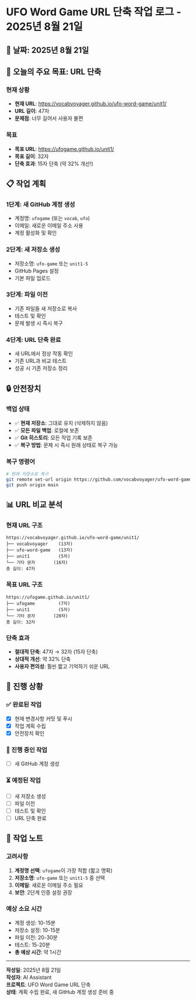 # UFO Word Game URL 단축 작업 로그 - 2025년 8월 21일

## 📅 날짜: 2025년 8월 21일

## 🎯 오늘의 주요 목표: URL 단축

### 현재 상황
- **현재 URL**: https://vocabvoyager.github.io/ufo-word-game/unit1/
- **URL 길이**: 47자
- **문제점**: 너무 길어서 사용자 불편

### 목표
- **목표 URL**: https://ufogame.github.io/unit1/
- **목표 길이**: 32자
- **단축 효과**: 15자 단축 (약 32% 개선!)

## 📋 작업 계획

### 1단계: 새 GitHub 계정 생성
- 계정명: `ufogame` (또는 `vocab`, `ufo`)
- 이메일: 새로운 이메일 주소 사용
- 계정 활성화 및 확인

### 2단계: 새 저장소 생성
- 저장소명: `ufo-game` 또는 `unit1-5`
- GitHub Pages 설정
- 기본 파일 업로드

### 3단계: 파일 이전
- 기존 파일들 새 저장소로 복사
- 테스트 및 확인
- 문제 발생 시 즉시 복구

### 4단계: URL 단축 완료
- 새 URL에서 정상 작동 확인
- 기존 URL과 비교 테스트
- 성공 시 기존 저장소 정리

## 🔒 안전장치

### 백업 상태
- ✅ **현재 저장소**: 그대로 유지 (삭제하지 않음)
- ✅ **모든 파일 백업**: 로컬에 보존
- ✅ **Git 히스토리**: 모든 작업 기록 보존
- ✅ **복구 방법**: 문제 시 즉시 원래 상태로 복구 가능

### 복구 명령어
```bash
# 원래 저장소로 복구
git remote set-url origin https://github.com/vocabvoyager/ufo-word-game.git
git push origin main
```

## 📊 URL 비교 분석

### 현재 URL 구조
```
https://vocabvoyager.github.io/ufo-word-game/unit1/
├── vocabvoyager    (13자)
├── ufo-word-game   (13자)
├── unit1           (5자)
└── 기타 문자       (16자)
총 길이: 47자
```

### 목표 URL 구조
```
https://ufogame.github.io/unit1/
├── ufogame         (7자)
├── unit1           (5자)
└── 기타 문자       (20자)
총 길이: 32자
```

### 단축 효과
- **절대적 단축**: 47자 → 32자 (15자 단축)
- **상대적 개선**: 약 32% 단축
- **사용자 편의성**: 훨씬 짧고 기억하기 쉬운 URL

## 🚀 진행 상황

### ✅ 완료된 작업
- [x] 현재 변경사항 커밋 및 푸시
- [x] 작업 계획 수립
- [x] 안전장치 확인

### 🔄 진행 중인 작업
- [ ] 새 GitHub 계정 생성

### ⏳ 예정된 작업
- [ ] 새 저장소 생성
- [ ] 파일 이전
- [ ] 테스트 및 확인
- [ ] URL 단축 완료

## 📝 작업 노트

### 고려사항
1. **계정명 선택**: `ufogame`이 가장 적합 (짧고 명확)
2. **저장소명**: `ufo-game` 또는 `unit1-5` 중 선택
3. **이메일**: 새로운 이메일 주소 필요
4. **보안**: 2단계 인증 설정 권장

### 예상 소요 시간
- 계정 생성: 10-15분
- 저장소 설정: 10-15분
- 파일 이전: 20-30분
- 테스트: 15-20분
- **총 예상 시간**: 약 1시간

---

**작성일**: 2025년 8월 21일  
**작성자**: AI Assistant  
**프로젝트**: UFO Word Game URL 단축  
**상태**: 계획 수립 완료, 새 GitHub 계정 생성 준비 중
